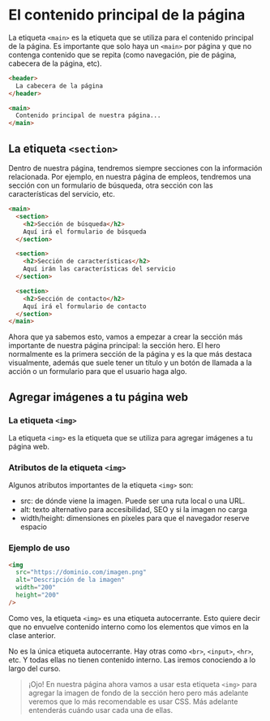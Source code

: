 # El contenido principal de la página

La etiqueta `<main>` es la etiqueta que se utiliza para el contenido principal de la página. Es importante que solo haya un `<main>` por página y que no contenga contenido que se repita (como navegación, pie de página, cabecera de la página, etc).

```html
<header>
  La cabecera de la página
</header>

<main>
  Contenido principal de nuestra página...
</main>
```

## La etiqueta `<section>`

Dentro de nuestra página, tendremos siempre secciones con la información relacionada. Por ejemplo, en nuestra página de empleos, tendremos una sección con un formulario de búsqueda, otra sección con las características del servicio, etc.

```html
<main>
  <section>
    <h2>Sección de búsqueda</h2>
    Aquí irá el formulario de búsqueda
  </section>

  <section>
    <h2>Sección de características</h2>
    Aquí irán las características del servicio
  </section>

  <section>
    <h2>Sección de contacto</h2>
    Aquí irá el formulario de contacto
  </section>
</main>
```

Ahora que ya sabemos esto, vamos a empezar a crear la sección más importante de nuestra página principal: la sección hero. El hero normalmente es la primera sección de la página y es la que más destaca visualmente, además que suele tener un título y un botón de llamada a la acción o un formulario para que el usuario haga algo.

## Agregar imágenes a tu página web

### La etiqueta `<img>`

La etiqueta `<img>` es la etiqueta que se utiliza para agregar imágenes a tu página web.

### Atributos de la etiqueta `<img>`

Algunos atributos importantes de la etiqueta `<img>` son:

- src: de dónde viene la imagen. Puede ser una ruta local o una URL.
- alt: texto alternativo para accesibilidad, SEO y si la imagen no carga
- width/height: dimensiones en píxeles para que el navegador reserve espacio

### Ejemplo de uso 

```html
<img
  src="https://dominio.com/imagen.png"
  alt="Descripción de la imagen"
  width="200"
  height="200"
/>
```

Como ves, la etiqueta `<img>` es una etiqueta autocerrante. Esto quiere decir que no envuelve contenido interno como los elementos que vimos en la clase anterior.

No es la única etiqueta autocerrante. Hay otras como `<br>`, `<input>`, `<hr>`, etc. Y todas ellas no tienen contenido interno. Las iremos conociendo a lo largo del curso.

> ¡Ojo! En nuestra página ahora vamos a usar esta etiqueta `<img>` para agregar la imagen de fondo de la sección hero pero más adelante veremos que lo más recomendable es usar CSS. Más adelante entenderás cuándo usar cada una de ellas.